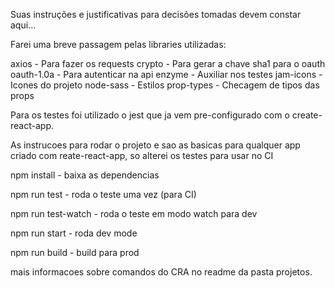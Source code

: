 Suas instruções e justificativas para decisões tomadas devem constar aqui...

Farei uma breve passagem pelas libraries utilizadas:

axios - Para fazer os requests
crypto - Para gerar a chave sha1 para o oauth
oauth-1.0a - Para autenticar na api
enzyme - Auxiliar nos testes
jam-icons - Icones do projeto
node-sass - Estilos
prop-types - Checagem de tipos das props

Para os testes foi utilizado o jest que ja vem pre-configurado com o create-react-app.

As instrucoes para rodar o projeto e sao as basicas para qualquer app criado com reate-react-app, so alterei os testes para usar no CI

npm install - baixa as dependencias

npm run test - roda o teste uma vez (para CI)

npm run test-watch - roda o teste em modo watch para dev

npm run start - roda dev mode

npm run build - build para prod

mais informacoes sobre comandos do CRA no readme da pasta projetos.
